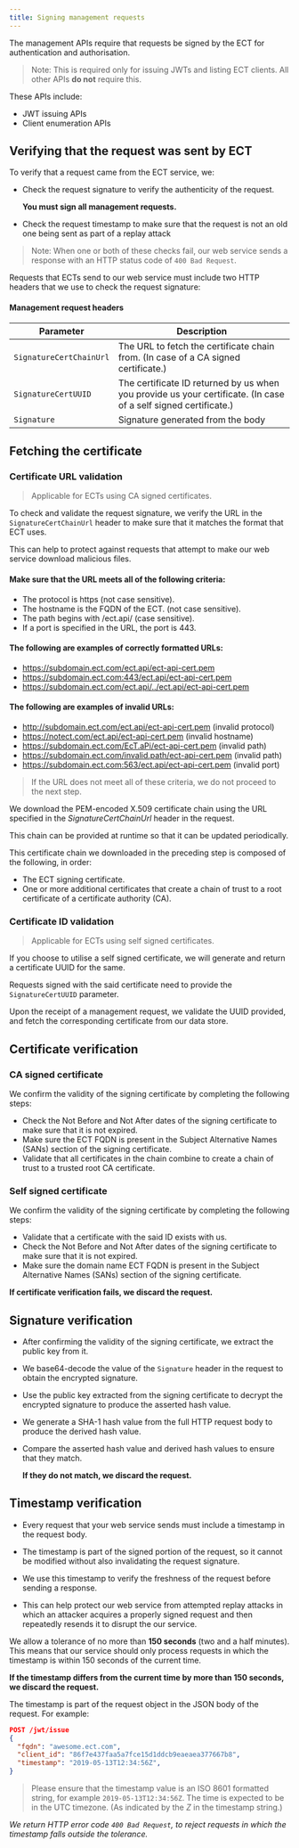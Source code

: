 ```yaml
---
title: Signing management requests
---
```


The management APIs require that requests be signed by the ECT for authentication and authorisation.

> Note: This is required only for issuing JWTs and listing ECT clients.
> All other APIs **do not** require this.

These APIs include:
 - JWT issuing APIs
 - Client enumeration APIs

## Verifying that the request was sent by ECT

To verify that a request came from the ECT service, we:

 - Check the request signature to verify the authenticity of the request.

   **You must sign all management requests.**

 - Check the request timestamp to make sure that the request is not an old one being sent as part of a replay attack

 > Note: When one or both of these checks fail, our web service sends a response with an HTTP status code of
 > `400 Bad Request`.

Requests that ECTs send to our web service must include two HTTP headers that we use to check the request signature:

#### Management request headers


Parameter | Description
--- | ---
`SignatureCertChainUrl` | The URL to fetch the certificate chain from. (In case of a CA signed certificate.)
`SignatureCertUUID` | The certificate ID returned by us when you provide us your certificate. (In case of a self signed certificate.)
`Signature` | Signature generated from the body

## Fetching the certificate

### Certificate URL validation

 > Applicable for ECTs using CA signed certificates.

To check and validate the request signature, we verify the URL in the `SignatureCertChainUrl` header to make sure that it matches the format that ECT uses.

This can help to protect against requests that attempt to make our web service download malicious files.

#### Make sure that the URL meets all of the following criteria:

 - The protocol is https (not case sensitive).
 - The hostname is the FQDN of the ECT. (not case sensitive).
 - The path begins with /ect.api/ (case sensitive).
 - If a port is specified in the URL, the port is 443.

#### The following are examples of correctly formatted URLs:

 - https://subdomain.ect.com/ect.api/ect-api-cert.pem
 - https://subdomain.ect.com:443/ect.api/ect-api-cert.pem
 - https://subdomain.ect.com/ect.api/../ect.api/ect-api-cert.pem

#### The following are examples of invalid URLs:

 - http://subdomain.ect.com/ect.api/ect-api-cert.pem (invalid protocol)
 - https://notect.com/ect.api/ect-api-cert.pem (invalid hostname)
 - https://subdomain.ect.com/EcT.aPi/ect-api-cert.pem (invalid path)
 - https://subdomain.ect.com/invalid.path/ect-api-cert.pem (invalid path)
 - https://subdomain.ect.com:563/ect.api/ect-api-cert.pem (invalid port)

 
 > If the URL does not meet all of these criteria, we do not proceed to the next step.

We download the PEM-encoded X.509 certificate chain using the URL specified in the *SignatureCertChainUrl* header in the request.

This chain can be provided at runtime so that it can be updated periodically.

This certificate chain we downloaded in the preceding step is composed of the following, in order:
 - The ECT signing certificate.
 - One or more additional certificates that create a chain of trust to a root certificate of a certificate authority (CA).


### Certificate ID validation

 > Applicable for ECTs using self signed certificates.

If you choose to utilise a self signed certificate, we will generate and return a certificate UUID for the same.

Requests signed with the said certificate need to provide the `SignatureCertUUID` parameter.

Upon the receipt of a management request, we validate the UUID provided, and fetch the corresponding certificate from our data store.


## Certificate verification

### CA signed certificate

We confirm the validity of the signing certificate by completing the following steps:

 - Check the Not Before and Not After dates of the signing certificate to make sure that it is not expired.
 - Make sure the ECT FQDN is present in the Subject Alternative Names (SANs) section of the signing certificate.
 - Validate that all certificates in the chain combine to create a chain of trust to a trusted root CA certificate.


### Self signed certificate

We confirm the validity of the signing certificate by completing the following steps:

 - Validate that a certificate with the said ID exists with us.
 - Check the Not Before and Not After dates of the signing certificate to make sure that it is not expired.
 - Make sure the domain name ECT FQDN is present in the Subject Alternative Names (SANs) section of the signing certificate.
 
**If certificate verification fails, we discard the request.**


## Signature verification

 - After confirming the validity of the signing certificate, we extract the public key from it.
 - We base64-decode the value of the `Signature` header in the request to obtain the encrypted signature.
 - Use the public key extracted from the signing certificate to decrypt the encrypted signature to produce the asserted hash value.
 - We generate a SHA-1 hash value from the full HTTP request body to produce the derived hash value.
 - Compare the asserted hash value and derived hash values to ensure that they match.

   **If they do not match, we discard the request.**


## Timestamp verification

 - Every request that your web service sends must include a timestamp in the request body.

 - The timestamp is part of the signed portion of the request, so it cannot be modified without also invalidating the request signature.

 - We use this timestamp to verify the freshness of the request before sending a response.

 - This can help protect our web service from attempted replay attacks in which an attacker acquires a properly signed request and then repeatedly resends it to disrupt the our service.

We allow a tolerance of no more than **150 seconds** (two and a half minutes).
This means that our service should only process requests in which the timestamp is within 150 seconds of the current time.

**If the timestamp differs from the current time by more than 150 seconds, we discard the request.**


The timestamp is part of the request object in the JSON body of the request. For example:

```json
POST /jwt/issue
{
  "fqdn": "awesome.ect.com",
  "client_id": "86f7e437faa5a7fce15d1ddcb9eaeaea377667b8",
  "timestamp": "2019-05-13T12:34:56Z",
}
```

 > Please ensure that the timestamp value is an ISO 8601 formatted string, for example `2019-05-13T12:34:56Z`.
 > The time is expected to be in the UTC timezone. (As indicated by the *Z* in the timestamp string.)

*We return HTTP error code `400 Bad Request`, to reject requests in which the timestamp falls outside the tolerance.*
